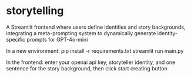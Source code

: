 # storytelling
A Streamlit frontend where users define identities and story backgrounds, integrating a meta-prompting system to dynamically generate identity-specific prompts for GPT-4o-mini

In a new environment:
pip install -r requirements.txt
streamlit run main.py

In the frontend:
enter your openai api key, storyteller identity, 
and one sentence for the story background,
then click start creating button
